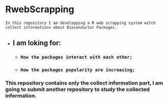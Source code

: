 # RwebScrapping

 `In this repository I am developping a R web scrapping system witch collect informations about Bioconductor Packages.`

* ## I am loking for:

  * ### ` How the packages interact with each other; `

  * ### ` How the packages popularity are increasing; `

### This repository contains only the collect information part, I am going to submit another repository to study the collected information. 
